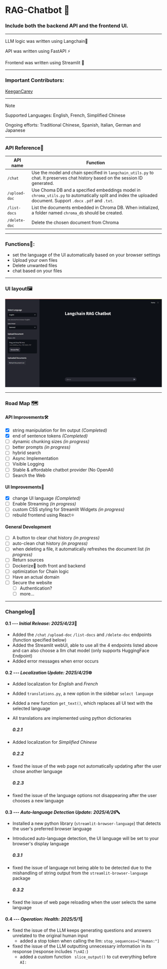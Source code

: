 # RAG-Chatbot 🤖

### Include both the backend API and the frontend UI.

---

LLM logic was written using Langchain🦜

API was written using FastAPI ⚡

Frontend was written using Streamlit 👑

---

### Important Contributors:

[KeeganCarey](https://github.com/KeeganCarey)

---

> [!NOTE]
> Supported Languages: English, French, Simplified Chinese
> 
> Ongoing efforts: Traditional Chinese, Spanish, Italian, German and Japanese

---

### API Reference💾

| API name      | Function                                                                                                                                                      |
|---------------|---------------------------------------------------------------------------------------------------------------------------------------------------------------|
| `/chat`       | Use the model and chain specified in `langchain_utils.py` to chat. It preserves chat history based on the session ID generated.                               |
| `/upload-doc` | Use Choma DB and a specified embeddings model in `chroma_utils.py` to automatically split and index the uploaded document. Support `.docx` `.pdf` and `.txt`. |
| `/list-docs`  | List the documents embedded in Chroma DB. When initialized, a folder named `chroma_db` should be created.                                                     |
| `/delete-doc` | Delete the chosen document from Chroma |                                                                                                                       | 

---

### Functions🧩:
* set the language of the UI automatically based on your browser settings
* Upload your own files
* Delete unwanted files
* chat based on your files

---

### UI layout🖼️

![UI Layout](Screenshot-of-UI.png)

---

### Road Map 🗺️

#### API Improvements🛠️
- [x] string manipulation for llm output *(Completed)*
- [x] end of sentence tokens *(Completed)*
- [ ] dynamic chunking sizes *(in progress)*
- [ ] better prompts *(in progress)*
- [ ] hybrid search
- [ ] Async Implementation
- [ ] Visible Logging
- [ ] Stable & affordable chatbot provider (No OpenAI)
- [ ] Search the Web

#### UI Improvements🎨
- [x] change UI language *(Completed)*
- [ ] Enable Streaming *(in progress)*
- [ ] custom CSS styling for Streamlit Widgets *(in progress)*
- [ ] rebuild frontend using React⚛️

#### General Development
- [ ] A button to clear chat history *(in progress)*
- [ ] auto-clean chat history *(in progress)*
- [ ] when deleting a file, it automatically refreshes the document list *(in progress)*
- [ ] Return sources
- [ ] Dockerize🐋 both front and backend
- [ ] optimization for Chain logic
- [ ] Have an actual domain
- [ ] Secure the website
    - [ ] Authentication?
    - [ ] more...

---

### Changelog📃

#### 0.1 --- ***Initial Release: 2025/4/23***🎇 
- Added the `/chat` `/upload-doc` `/list-docs` and `/delete-doc` endpoints (function specified below)
- Added the Streamlit webUI, able to use all the 4 endpoints listed above and can also choose a llm chat model (only supports HuggingFace Endpoint)
- Added error messages when error occurs

#### 0.2 --- ***Localization Update: 2025/4/25***🌐
- Added localization for *English* and *French*
- Added `translations.py`, a new option in the sidebar `select language`
- Added a new function `get_text()`, which replaces all UI text with the selected language
- All translations are implemented using python dictionaries

  ##### 0.2.1
- Added localization for *Simplified Chinese*

  ##### 0.2.2
- fixed the issue of the web page not automatically updating after the user chose another language

  ##### 0.2.3
- fixed the issue of the language options not disappearing after the user chooses a new language

#### 0.3 --- ***Auto-language Detection Update: 2025/4/26***🔤
- Installed a new python library (`streamlit-browser-language`) that detects the user's preferred browser language
- Introduced auto-language detection, the UI language will be set to your browser's display language

  ##### 0.3.1
- fixed the issue of language not being able to be detected due to the mishandling of string output from the `streamlit-browser-language` package

  ##### 0.3.2
- fixed the issue of web page reloading when the user selects the same language

#### 0.4 --- ***Operation: Health: 2025/5/1***💊
- fixed the issue of the LLM keeps generating questions and answers unrelated to the original human input
    - added a stop token when calling the llm: `stop_sequences=["Human:"]`
- fixed the issue of the LLM outputting unnecessary information in its response (response includes `?\nAI:`)
    - added a custom function ` slice_output()` to cut everything before `AI:`
